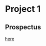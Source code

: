 # Project 1
## Prospectus
[here](https://data.humdata.org/dataset/fts-requirements-and-funding-data-for-haiti "Haiti - Requirements and Funding Data")